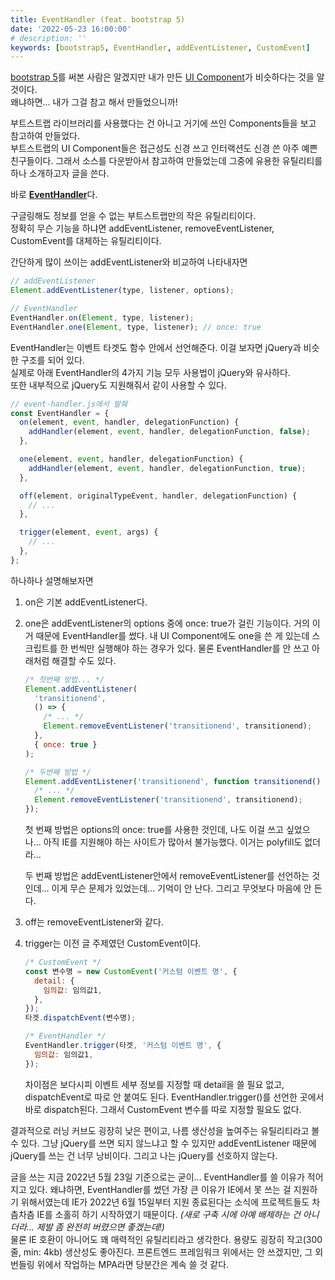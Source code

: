 ```yaml
---
title: EventHandler (feat. bootstrap 5)
date: '2022-05-23 16:00:00'
# description: ''
keywords: [bootstrap5, EventHandler, addEventListener, CustomEvent]
---
```


<a href="https://getbootstrap.com/docs/5.0/getting-started/introduction/" target="_blank" rel="noreferrer" title="bootstrap5 새창 열기">bootstrap 5</a>를 써본 사람은 알겠지만 내가 만든 <a href="https://sonky740.github.io/Guide_es6/dist/html/" target="_blank" rel="noreferrer" title="SKY_Guide 새창 열기">UI Component</a>가 비슷하다는 것을 알 것이다.  
왜냐하면... 내가 그걸 참고 해서 만들었으니까!

부트스트랩 라이브러리를 사용했다는 건 아니고 거기에 쓰인 Components들을 보고 참고하여 만들었다.  
부트스트랩의 UI Component들은 접근성도 신경 쓰고 인터랙션도 신경 쓴 아주 예쁜 친구들이다. 그래서 소스를 다운받아서 참고하여 만들었는데 그중에 유용한 유틸리티를 하나 소개하고자 글을 쓴다.

바로 <a href="https://github.com/twbs/bootstrap/blob/main/js/src/dom/event-handler.js" target="_blank" rel="noreferrer" title="EventHandler 소스 새창 열기">**EventHandler**</a>다.

구글링해도 정보를 얻을 수 없는 부트스트랩만의 작은 유틸리티이다.  
정확히 무슨 기능을 하냐면 addEventListener, removeEventListener, CustomEvent를 대체하는 유틸리티이다.

간단하게 많이 쓰이는 addEventListener와 비교하여 나타내자면

```js
// addEventListener
Element.addEventListener(type, listener, options);

// EventHandler
EventHandler.on(Element, type, listener);
EventHandler.one(Element, type, listener); // once: true
```

EventHandler는 이벤트 타겟도 함수 안에서 선언해준다. 이걸 보자면 jQuery과 비슷한 구조를 되어 있다.  
실제로 아래 EventHandler의 4가지 기능 모두 사용법이 jQuery와 유사하다.  
또한 내부적으로 jQuery도 지원해줘서 같이 사용할 수 있다.

```js
// event-handler.js에서 발췌
const EventHandler = {
  on(element, event, handler, delegationFunction) {
    addHandler(element, event, handler, delegationFunction, false);
  },

  one(element, event, handler, delegationFunction) {
    addHandler(element, event, handler, delegationFunction, true);
  },

  off(element, originalTypeEvent, handler, delegationFunction) {
    // ...
  },

  trigger(element, event, args) {
    // ...
  },
};
```

하나하나 설명해보자면

1. on은 기본 addEventListener다.

2. one은 addEventListener의 options 중에 once: true가 걸린 기능이다. 거의 이거 때문에 EventHandler를 썼다. 내 UI Component에도 one을 쓴 게 있는데 스크립트를 한 번씩만 실행해야 하는 경우가 있다. 물론 EventHandler를 안 쓰고 아래처럼 해결할 수도 있다.

   ```js
   /* 첫번째 방법... */
   Element.addEventListener(
     'transitionend',
     () => {
       /* ... */
       Element.removeEventListener('transitionend', transitionend);
     },
     { once: true }
   );

   /* 두번째 방법 */
   Element.addEventListener('transitionend', function transitionend() {
     /* ... */
     Element.removeEventListener('transitionend', transitionend);
   });
   ```

   첫 번째 방법은 options의 once: true를 사용한 것인데, 나도 이걸 쓰고 싶었으나... 아직 IE를 지원해야 하는 사이트가 많아서 불가능했다. 이거는 polyfill도 없더라...

   두 번째 방법은 addEventListener안에서 removeEventListener를 선언하는 것인데... 이게 무슨 문제가 있었는데... 기억이 안 난다. 그리고 무엇보다 마음에 안 든다.

3. off는 removeEventListener와 같다.

4. trigger는 이전 글 주제였던 CustomEvent이다.

   ```js
   /* CustomEvent */
   const 변수명 = new CustomEvent('커스텀 이벤트 명', {
     detail: {
       임의값: 임의값1,
     },
   });
   타겟.dispatchEvent(변수명);

   /* EventHandler */
   EventHandler.trigger(타겟, '커스텀 이벤트 명', {
     임의값: 임의값1,
   });
   ```

   차이점은 보다시피 이벤트 세부 정보를 지정할 때 detail을 쓸 필요 없고,  
   dispatchEvent로 따로 안 붙여도 된다. EventHandler.trigger()를 선언한 곳에서 바로 dispatch된다. 그래서 CustomEvent 변수를 따로 지정할 필요도 없다.

결과적으로 러닝 커브도 굉장히 낮은 편이고, 나름 생산성을 높여주는 유틸리티라고 볼 수 있다. 그냥 jQuery를 쓰면 되지 않느냐고 할 수 있지만 addEventListener 때문에 jQuery를 쓰는 건 너무 낭비이다. 그리고 나는 jQuery를 선호하지 않는다.

글을 쓰는 지금 2022년 5월 23일 기준으로는 굳이... EventHandler를 쓸 이유가 적어지고 있다. 왜냐하면, EventHandler를 썼던 가장 큰 이유가 IE에서 못 쓰는 걸 지원하기 위해서였는데 IE가 2022년 6월 15일부터 지원 종료된다는 소식에 프로젝트들도 차츰차츰 IE를 소홀히 하기 시작하였기 때문이다. _(새로 구축 시에 아예 배제하는 건 아니더라... 제발 좀 완전히 버렸으면 좋겠는데!)_  
물론 IE 호환이 아니어도 꽤 매력적인 유틸리티라고 생각한다. 용량도 굉장히 작고(300줄, min: 4kb) 생산성도 좋아진다. 프론트엔드 프레임워크 위에서는 안 쓰겠지만, 그 외 번들링 위에서 작업하는 MPA라면 당분간은 계속 쓸 것 같다.
